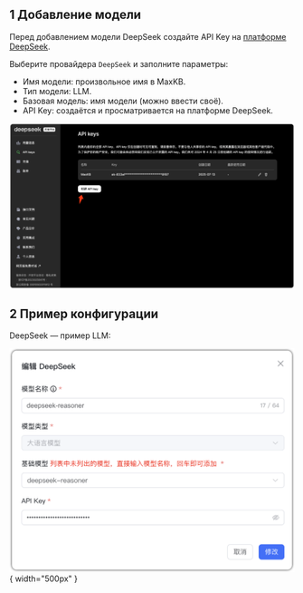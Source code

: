 ## 1 Добавление модели

Перед добавлением модели DeepSeek создайте API Key на [платформе DeepSeek](https://platform.deepseek.com/).

Выберите провайдера `DeepSeek` и заполните параметры:

* Имя модели: произвольное имя в MaxKB.   
* Тип модели: LLM.   
* Базовая модель: имя модели (можно ввести своё).  
* API Key: создаётся и просматривается на платформе DeepSeek.

![kimi 模型](../../img/model/deepseek_apikey.png)



## 2 Пример конфигурации

DeepSeek — пример LLM:

![deepseek 模型](../../img/model/deepseek_llm.png){ width="500px" }